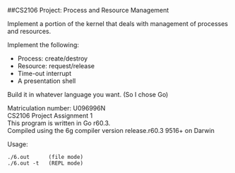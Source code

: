 ##CS2106 Project: Process and Resource Management

Implement a portion of the kernel that deals with management of processes and resources.

Implement the following:

* Process: create/destroy
* Resource: request/release
* Time-out interrupt
* A presentation shell

Build it in whatever language you want. (So I chose Go)

Matriculation number: U096996N  
CS2106 Project Assignment 1  
This program is written in Go r60.3.  
Compiled using the 6g compiler version release.r60.3 9516+ on Darwin

Usage:

	./6.out      (file mode)
	./6.out -t   (REPL mode)
